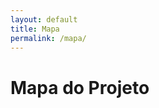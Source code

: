 ```yaml
---
layout: default
title: Mapa
permalink: /mapa/
---
```


# Mapa do Projeto

<div id="map" class="card"></div>

<script>
  // Fortaleza como ponto inicial
  const center = [-3.730, -38.526];
  const map = L.map('map').setView(center, 12);
  L.tileLayer('https://{s}.tile.openstreetmap.org/{z}/{x}/{y}.png', {
    maxZoom: 19,
    attribution: '&copy; OpenStreetMap contributors'
  }).addTo(map);

  const marker = L.marker(center).addTo(map);
  marker.bindPopup('Fortaleza, CE — ponto inicial.');

  // Exemplo adicional (ajuste ou acrescente conforme necessidade)
  const ufc = [-3.744, -38.576];
  L.circle(ufc, { radius: 800, color: '#7aa2ff' }).addTo(map)
    .bindPopup('Campus — exemplo de área.');
</script>
